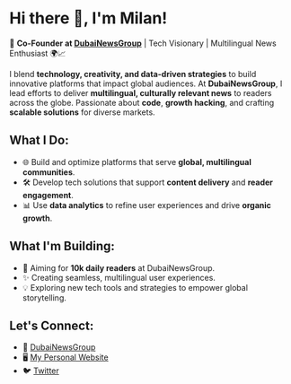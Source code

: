 # Hi there 👋, I'm Milan!

🚀 **Co-Founder at [DubaiNewsGroup](https://www.dubainewsgroup.com)** | Tech Visionary | Multilingual News Enthusiast 🌍📈

I blend **technology, creativity, and data-driven strategies** to build innovative platforms that impact global audiences. At **DubaiNewsGroup**, I lead efforts to deliver **multilingual, culturally relevant news** to readers across the globe. Passionate about **code**, **growth hacking**, and crafting **scalable solutions** for diverse markets.

## What I Do:
- 🌐 Build and optimize platforms that serve **global, multilingual communities**.
- 🛠️ Develop tech solutions that support **content delivery** and **reader engagement**.
- 📊 Use **data analytics** to refine user experiences and drive **organic growth**.

## What I'm Building:
- 🚀 Aiming for **10k daily readers** at DubaiNewsGroup.
- ✨ Creating seamless, multilingual user experiences.
- 💡 Exploring new tech tools and strategies to empower global storytelling.

## Let's Connect:
- 📰 [DubaiNewsGroup](https://www.dubainewsgroup.com)
- 🖥️ [My Personal Website](https://www.dubainewsgroup.com/milan)
- 🐦 [Twitter](https://twitter.com/yourhandle)




